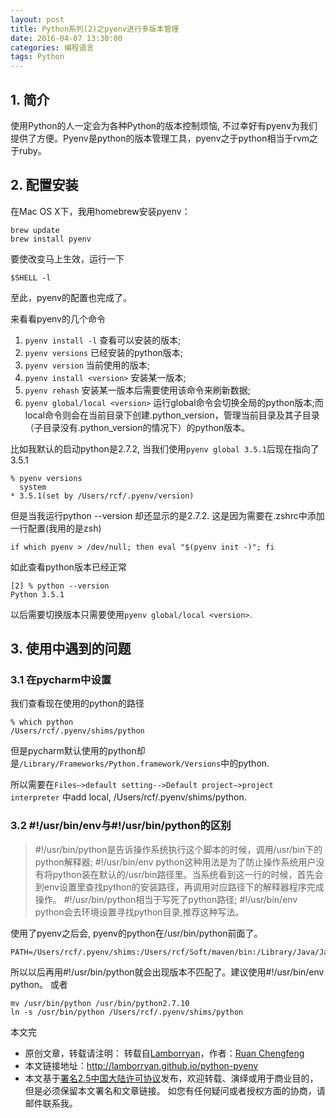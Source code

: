 ```yaml
---
layout: post
title: Python系列(2)之pyenv进行多版本管理
date: 2016-04-07 13:30:00
categories: 编程语言
tags: Python
---
```


## 1. 简介

使用Python的人一定会为各种Python的版本控制烦恼, 不过幸好有pyenv为我们提供了方便。Pyenv是python的版本管理工具，pyenv之于python相当于rvm之于ruby。

## 2. 配置安装

在Mac OS X下，我用homebrew安装pyenv：

```shell
brew update
brew install pyenv
```

要使改变马上生效，运行一下

```shell
$SHELL -l
```

至此，pyenv的配置也完成了。

来看看pyenv的几个命令

1. ```pyenv install -l``` 查看可以安装的版本;
2. ```pyenv versions``` 已经安装的python版本;
3. ```pyenv version``` 当前使用的版本;
4. ```pyenv install <version>``` 安装某一版本;
5. ```pyenv rehash``` 安装某一版本后需要使用该命令来刷新数据;
6. ```pyenv global/local <version>``` 运行global命令会切换全局的python版本;而local命令则会在当前目录下创建.python_version，管理当前目录及其子目录（子目录没有.python_version的情况下）的python版本。

比如我默认的启动python是2.7.2, 当我们使用```pyenv global 3.5.1```后现在指向了3.5.1

```shell
% pyenv versions  
  system
* 3.5.1(set by /Users/rcf/.pyenv/version)
```

但是当我运行python --version 却还显示的是2.7.2. 这是因为需要在.zshrc中添加一行配置(我用的是zsh)

```shell
if which pyenv > /dev/null; then eval "$(pyenv init -)"; fi
```

如此查看python版本已经正常

```shell
[2] % python --version
Python 3.5.1
```
以后需要切换版本只需要使用```pyenv global/local <version>```.

## 3. 使用中遇到的问题

### 3.1 在pycharm中设置

我们查看现在使用的python的路径

```shell
% which python
/Users/rcf/.pyenv/shims/python
```

但是pycharm默认使用的python却是```/Library/Frameworks/Python.framework/Versions```中的python.

所以需要在```Files—>default setting-->Default project—>project interpreter``` 中add local, /Users/rcf/.pyenv/shims/python.

### 3.2 #!/usr/bin/env与#!/usr/bin/python的区别

> #!/usr/bin/python是告诉操作系统执行这个脚本的时候，调用/usr/bin下的python解释器;
> #!/usr/bin/env python这种用法是为了防止操作系统用户没有将python装在默认的/usr/bin路径里。当系统看到这一行的时候，首先会到env设置里查找python的安装路径，再调用对应路径下的解释器程序完成操作。
> #!/usr/bin/python相当于写死了python路径;
> #!/usr/bin/env python会去环境设置寻找python目录,推荐这种写法。

使用了pyenv之后会, pyenv的python在/usr/bin/python前面了。

```shell
PATH=/Users/rcf/.pyenv/shims:/Users/rcf/Soft/maven/bin:/Library/Java/JavaVirtualMachines/jdk1.8.0_77.jdk/Contents/Home/bin:/usr/bin:/bin:/usr/sbin:/sbin:/usr/local/bin:/opt/X11/bin
```

所以以后再用#!/usr/bin/python就会出现版本不匹配了。建议使用#!/usr/bin/env python。 或者
```shell
mv /usr/bin/python /usr/bin/python2.7.10
ln -s /usr/bin/python /Users/rcf/.pyenv/shims/python
```

本文完



* 原创文章，转载请注明： 转载自[Lamborryan](<http://lamborryan.github.io>)，作者：[Ruan Chengfeng](<http://lamborryan.github.io/about/>)
* 本文链接地址：http://lamborryan.github.io/python-pyenv
* 本文基于[署名2.5中国大陆许可协议](<http://creativecommons.org/licenses/by/2.5/cn/>)发布，欢迎转载、演绎或用于商业目的，但是必须保留本文署名和文章链接。 如您有任何疑问或者授权方面的协商，请邮件联系我。
